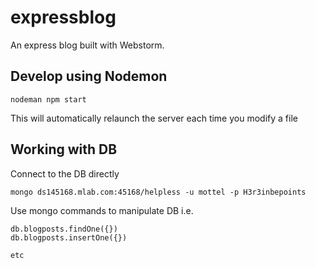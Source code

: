 # expressblog
An express blog built with Webstorm.

## Develop using Nodemon

    nodeman npm start

This will automatically relaunch the server each time you modify a file 

## Working with DB

Connect to the DB directly

    mongo ds145168.mlab.com:45168/helpless -u mottel -p H3r3inbepoints

Use mongo commands to manipulate DB
i.e.

    db.blogposts.findOne({})
    db.blogposts.insertOne({})

    etc

